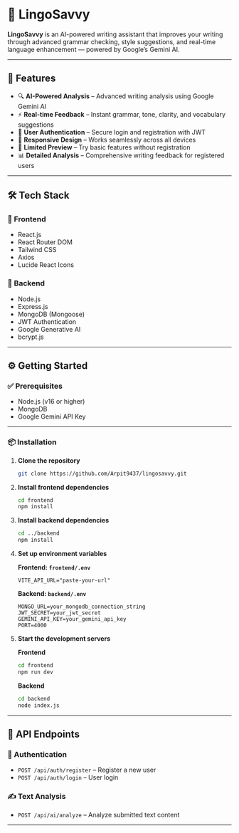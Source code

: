 # 📝 LingoSavvy

**LingoSavvy** is an AI-powered writing assistant that improves your writing through advanced grammar checking, style suggestions, and real-time language enhancement — powered by Google’s Gemini AI.

---

## 🚀 Features

- 🔍 **AI-Powered Analysis** – Advanced writing analysis using Google Gemini AI  
- ⚡ **Real-time Feedback** – Instant grammar, tone, clarity, and vocabulary suggestions  
- 🔐 **User Authentication** – Secure login and registration with JWT  
- 📱 **Responsive Design** – Works seamlessly across all devices  
- 🎯 **Limited Preview** – Try basic features without registration  
- 📊 **Detailed Analysis** – Comprehensive writing feedback for registered users  

---

## 🛠 Tech Stack

### 🔷 Frontend
- React.js  
- React Router DOM  
- Tailwind CSS  
- Axios  
- Lucide React Icons  

### 🔶 Backend
- Node.js  
- Express.js  
- MongoDB (Mongoose)  
- JWT Authentication  
- Google Generative AI  
- bcrypt.js  

---

## ⚙️ Getting Started

### ✅ Prerequisites
- Node.js (v16 or higher)  
- MongoDB  
- Google Gemini API Key  

---

### 📦 Installation

1. **Clone the repository**
   ```bash
   git clone https://github.com/Arpit9437/lingosavvy.git
   ```

2. **Install frontend dependencies**
   ```bash
   cd frontend
   npm install
   ```

3. **Install backend dependencies**
   ```bash
   cd ../backend
   npm install
   ```

4. **Set up environment variables**

   **Frontend: `frontend/.env`**
   ```
   VITE_API_URL="paste-your-url"
   ```

   **Backend: `backend/.env`**
   ```
   MONGO_URL=your_mongodb_connection_string
   JWT_SECRET=your_jwt_secret
   GEMINI_API_KEY=your_gemini_api_key
   PORT=4000
   ```

5. **Start the development servers**

   **Frontend**
   ```bash
   cd frontend
   npm run dev
   ```

   **Backend**
   ```bash
   cd backend
   node index.js
   ```

---

## 📡 API Endpoints

### 🔐 Authentication
- `POST /api/auth/register` – Register a new user  
- `POST /api/auth/login` – User login  

### ✍️ Text Analysis
- `POST /api/ai/analyze` – Analyze submitted text content  

---
